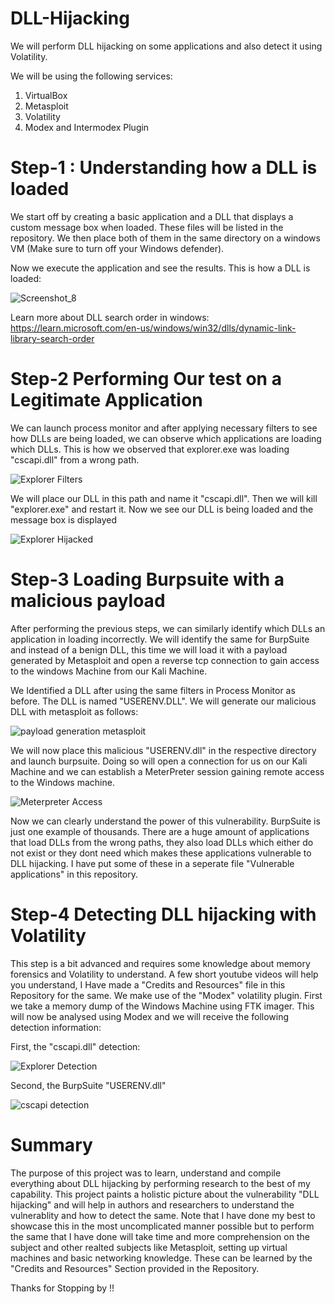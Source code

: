 # DLL-Hijacking
We will perform DLL hijacking on some applications and also detect it using Volatility.

We will be using the following services:
  1. VirtualBox
  2. Metasploit
  3. Volatility
  4. Modex and Intermodex Plugin

# Step-1 : Understanding how a DLL is loaded
We start off by creating a basic application and a DLL that displays a custom message box when loaded. These files will be listed in the repository.
We then place both of them in the same directory on a windows VM (Make sure to turn off your Windows defender).

Now we execute the application and see the results. This is how a DLL is loaded:

![Screenshot_8](https://github.com/dicedealer/DLL-Hijacking/assets/74645710/1dff3e98-60fa-4763-85f0-3f7623ce1670)

Learn more about DLL search order in windows: https://learn.microsoft.com/en-us/windows/win32/dlls/dynamic-link-library-search-order

# Step-2 Performing Our test on a Legitimate Application

We can launch process monitor and after applying necessary filters to see how DLLs are being loaded, we can observe which applications are loading which DLLs. This is how we observed that explorer.exe was loading "cscapi.dll" from a wrong path.

![Explorer Filters](https://github.com/dicedealer/DLL-Hijacking/assets/74645710/c2428a87-d7c1-45b6-b402-03a6ecd140bb)


We will place our DLL in this path and name it "cscapi.dll". Then we will kill "explorer.exe" and restart it. Now we see our DLL is being loaded and the message box is displayed

![Explorer Hijacked](https://github.com/dicedealer/DLL-Hijacking/assets/74645710/6aa44493-3395-4fa1-b315-8a31f8853326)

# Step-3 Loading Burpsuite with a malicious payload

After performing the previous steps, we can similarly identify which DLLs an application in loading incorrectly. We will identify the same for BurpSuite and instead of a benign DLL, this time we will load it with a payload generated by Metasploit and open a reverse tcp connection to gain access to the windows Machine from our Kali Machine.

We Identified a DLL after using the same filters in Process Monitor as before. The DLL is named "USERENV.DLL". We will generate our malicious DLL with metasploit as follows: 

![payload generation metasploit](https://github.com/dicedealer/DLL-Hijacking/assets/74645710/ce85189f-ab50-4449-a922-6d2443b4db07)

We will now place this malicious "USERENV.dll" in the respective directory and launch burpsuite. Doing so will open a connection for us on our Kali Machine and we can establish a MeterPreter session gaining remote access to the Windows machine. 

![Meterpreter Access](https://github.com/dicedealer/DLL-Hijacking/assets/74645710/fa1c251c-4905-42f0-80ac-6ca11279f6be)

Now we can clearly understand the power of this vulnerability. BurpSuite is just one example of thousands. There are a huge amount of applications that load DLLs from the wrong paths, they also load DLLs which either do not exist or they dont need which makes these applications vulnerable to DLL hijacking. I have put some of these in a seperate file "Vulnerable applications" in this repository.

# Step-4 Detecting DLL hijacking with Volatility

This step is a bit advanced and requires some knowledge about memory forensics and Volatility to understand. A few short youtube videos will help you understand, I Have made a "Credits and Resources" file in this Repository for the same. We make use of the "Modex" volatility plugin. First we take a memory dump of the Windows Machine using FTK imager.
This will now be analysed using Modex and we will receive the following detection information: 

First, the "cscapi.dll" detection:

![Explorer Detection](https://github.com/dicedealer/DLL-Hijacking/assets/74645710/bebbf5d1-e445-47e4-8458-e75a2063dc49)

Second, the BurpSuite "USERENV.dll"

![cscapi detection](https://github.com/dicedealer/DLL-Hijacking/assets/74645710/1c935132-ad04-4f92-9358-4fa030bbbf55)

# Summary

The purpose of this project was to learn, understand and compile everything about DLL hijacking by performing research to the best of my capability. This project paints a holistic picture about the vulnerability "DLL hijacking" and will help in authors and researchers to understand the vulnerablity and how to detect the same. Note that I have done my best to showcase this in the most uncomplicated manner possible but to perform the same that I have done will take time and more comprehension on the subject and other realted subjects like Metasploit, setting up virtual machines and basic networking knowledge. These can be learned by the "Credits and Resources" Section provided in the Repository.

Thanks for Stopping by !!









